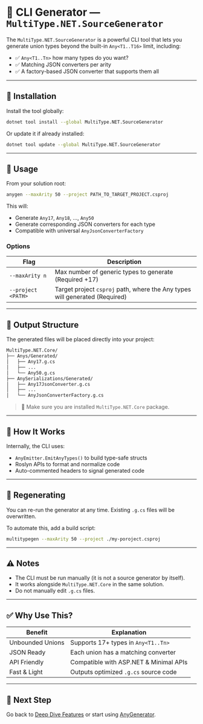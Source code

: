 # 🔧 CLI Generator — `MultiType.NET.SourceGenerator`

The `MultiType.NET.SourceGenerator` is a powerful CLI tool that lets you generate union types beyond the built-in `Any<T1..T16>` limit, including:

* ✅ `Any<T1..Tn>` how many types do you want?
* ✅ Matching JSON converters per arity
* ✅ A factory-based JSON converter that supports them all

---

## 🚀 Installation

Install the tool globally:

```bash
dotnet tool install --global MultiType.NET.SourceGenerator
```

Or update it if already installed:

```bash
dotnet tool update --global MultiType.NET.SourceGenerator
```

---

## 🧪 Usage

From your solution root:

```bash
anygen --maxArity 50 --project PATH_TO_TARGET_PROJECT.csproj
```

This will:

* Generate `Any17`, `Any18`, ..., `Any50`
* Generate corresponding JSON converters for each type
* Compatible with universal `AnyJsonConverterFactory`

### Options

| Flag                | Description                                                                 |
|---------------------|-----------------------------------------------------------------------------|
| `--maxArity n`      | Max number of generic types to generate (Required +17)                      |
| `--project <PATH>`  | Target project `csproj` path, where the Any types will generated (Required) |

---

## 📁 Output Structure

The generated files will be placed directly into your project:

```markdown
MultiType.NET.Core/
├── Anys/Generated/
│   ├── Any17.g.cs
│   ├── ...
│   └── Any50.g.cs
├── AnySerializations/Generated/
│   ├── Any17JsonConverter.g.cs
│   ├── ...
│   └── AnyJsonConverterFactory.g.cs
```

> 📌 Make sure you are installed `MultiType.NET.Core` package.

---

## 🧠 How It Works

Internally, the CLI uses:

* `AnyEmitter.EmitAnyTypes()` to build type-safe structs
* Roslyn APIs to format and normalize code
* Auto-commented headers to signal generated code

---

## 🔄 Regenerating

You can re-run the generator at any time. Existing `.g.cs` files will be overwritten.

To automate this, add a build script:

```bash
multitypegen --maxArity 50 --project ./my-poroject.csproj
```

---

## ⚠️ Notes

* The CLI must be run manually (it is not a source generator by itself).
* It works alongside `MultiType.NET.Core` in the same solution.
* Do not manually edit `.g.cs` files.

---

## ✅ Why Use This?

| Benefit          | Explanation                            |
| ---------------- | -------------------------------------- |
| Unbounded Unions | Supports 17+ types in `Any<T1..Tn>`    |
| JSON Ready       | Each union has a matching converter    |
| API Friendly     | Compatible with ASP.NET & Minimal APIs |
| Fast & Light     | Outputs optimized `.g.cs` source code  |

---

## 🔗 Next Step

Go back to [Deep Dive Features](./AdvancedFeatures.md) or start using [AnyGenerator](./AnyGenerator.md).
